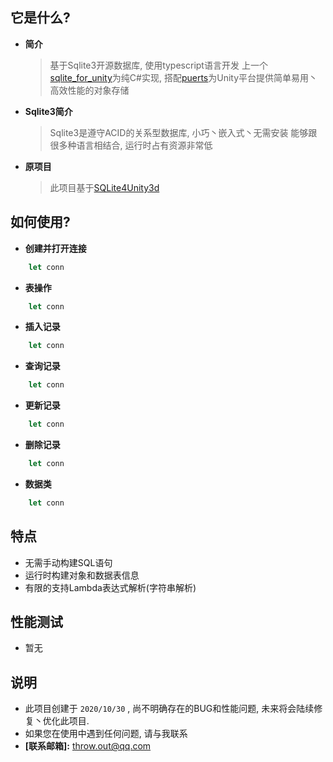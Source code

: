 ## 它是什么?

* **简介**
  > 基于Sqlite3开源数据库, 使用typescript语言开发
  > 上一个[sqlite_for_unity](https://github.com/layerpsr/sqlite3_for_unity)为纯C#实现, 搭配[puerts](https://github.com/Tencent/puerts)为Unity平台提供简单易用丶高效性能的对象存储

* **Sqlite3简介**
  > Sqlite3是遵守ACID的关系型数据库, 小巧丶嵌入式丶无需安装
  > 能够跟很多种语言相结合, 运行时占有资源非常低

* **原项目**
  > 此项目基于[SQLite4Unity3d](https://github.com/robertohuertasm/SQLite4Unity3d)
 
## 如何使用?

* **创建并打开连接**
``` ts
    let conn
```

* **表操作**
``` ts
    let conn
```

* **插入记录**
``` ts
    let conn
```

* **查询记录**
``` ts
    let conn
```

* **更新记录**
``` ts
    let conn
```

- **删除记录**
``` ts
    let conn
```

- **数据类**
``` ts
    let conn
```

## 特点
* 无需手动构建SQL语句
* 运行时构建对象和数据表信息
* 有限的支持Lambda表达式解析(字符串解析)

## **性能测试**
* 暂无

## 说明
* 此项目创建于 `2020/10/30` , 尚不明确存在的BUG和性能问题, 未来将会陆续修复丶优化此项目.
* 如果您在使用中遇到任何问题, 请与我联系
* **[联系邮箱]:** <throw.out@qq.com>
